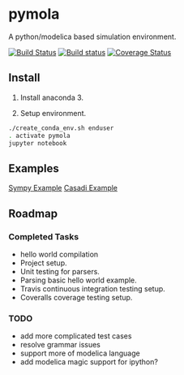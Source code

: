 # pymola

A python/modelica based simulation environment.

[![Build Status](https://travis-ci.org/pymola/pymola.svg)](https://travis-ci.org/pymola/pymola)
[![Build status](https://ci.appveyor.com/api/projects/status/dw4hs4q666m087bb?svg=true)](https://ci.appveyor.com/project/pymola/pymola)
[![Coverage Status](https://img.shields.io/coveralls/pymola/pymola.svg)](https://coveralls.io/r/pymola/pymola)

## Install

1. Install anaconda 3.

2. Setup environment.

```bash
./create_conda_env.sh enduser
. activate pymola
jupyter notebook
```

## Examples
[Sympy Example](test/Spring.ipynb)
[Casadi Example](test/Casadi.ipynb)

## Roadmap

### Completed Tasks

* hello world compilation
* Project setup.
* Unit testing for parsers.
* Parsing basic hello world example.
* Travis continuous integration testing setup.
* Coveralls coverage testing setup.

### TODO

* add more complicated test cases
* resolve grammar issues
* support more of modelica language
* add modelica magic support for ipython?

<!--- vim:ts=4:sw=4:expandtab:
!-->
